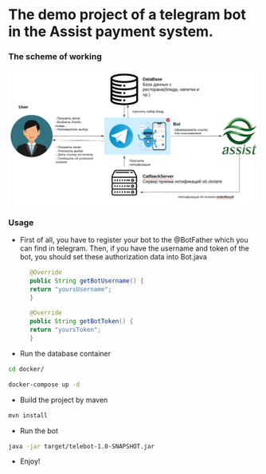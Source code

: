 # The demo project of a telegram bot in the Assist payment system.


### The scheme of working

![alt text](assets/scheme.png)

### Usage

- First of all, you have to register your bot to the @BotFather which you can find in telegram.
Then, if you have the username and token of the bot, you should set these authorization data into Bot.java

```java
      @Override
      public String getBotUsername() {
      return "yoursUsername";
      }
```
```java
      @Override
      public String getBotToken() {
      return "yoursToken";
      }
```

- Run the database container

``` bash
cd docker/
```
```bash
docker-compose up -d
```

- Build the project by maven 

```bash
mvn install
```

- Run the bot
```bash
java -jar target/telebot-1.0-SNAPSHOT.jar
```

- Enjoy!